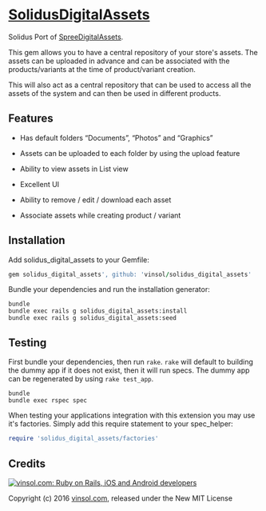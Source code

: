 [SolidusDigitalAssets](https://github.com/vinsol/solidus_digital_assets)
==================

Solidus Port of [SpreeDigitalAssets](https://github.com/vinsol-spree-contrib/spree_digital_assets).

This gem allows you to have a central repository of your store's assets. The assets can be uploaded
in advance and can be associated with the products/variants at the time of product/variant
creation.

This will also act as a central repository that can be used to access all the assets of the system
and can then be used in different products.

## Features

* Has default folders “Documents”, “Photos” and “Graphics”

* Assets can be uploaded to each folder by using the upload feature

* Ability to view assets in List view

* Excellent UI

* Ability to remove / edit / download each asset

* Associate assets while creating product / variant


Installation
------------

Add solidus_digital_assets to your Gemfile:

```ruby
gem solidus_digital_assets', github: 'vinsol/solidus_digital_assets'
```

Bundle your dependencies and run the installation generator:

```shell
bundle
bundle exec rails g solidus_digital_assets:install
bundle exec rails g solidus_digital_assets:seed
```

Testing
-------

First bundle your dependencies, then run `rake`. `rake` will default to building the dummy app if it does not exist, then it will run specs. The dummy app can be regenerated by using `rake test_app`.

```shell
bundle
bundle exec rspec spec
```

When testing your applications integration with this extension you may use it's factories.
Simply add this require statement to your spec_helper:

```ruby
require 'solidus_digital_assets/factories'
```

Credits
-------

[![vinsol.com: Ruby on Rails, iOS and Android developers](http://vinsol.com/vin_logo.png "Ruby on Rails, iOS and Android developers")](http://vinsol.com)

Copyright (c) 2016 [vinsol.com](http://vinsol.com "Ruby on Rails, iOS and Android developers"), released under the New MIT License
